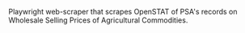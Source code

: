 Playwright web-scraper that scrapes OpenSTAT of PSA's records on Wholesale Selling Prices of Agricultural Commodities.
